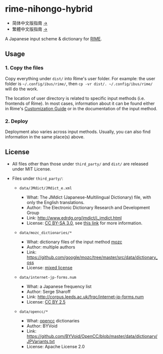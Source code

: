 # rime-nihongo-hybrid

- 简体中文版指南 [→](https://github.com/ensigma96/rime-nihongo-hybrid/blob/master/README_zh-Hans.md)
- 繁體中文版指南 [→](https://github.com/ensigma96/rime-nihongo-hybrid/blob/master/README_zh-Hant.md)

A Japanese input scheme & dictionary for [RIME](http://rime.im/).

## Usage

### 1\. Copy the files

Copy everything under `dist/` into Rime's user folder. For example: the user folder is `~/.config/ibus/rime/`, then `cp -vr dist/. ~/.config/ibus/rime/` will do the work.

The location of user directory is related to specific input methods (i.e. frontends of Rime). In most cases, information about it can be found either in Rime's [Customization Guide](https://github.com/rime/home/wiki/CustomizationGuide) or in the documentation of the input method.

### 2\. Deploy

Deployment also varies across input methods. Usually, you can also find information in the same place(s) above.

## License

- All files other than those under `third_party/` and `dist/` are released under MIT License.
- Files under `third_party/`:

  - `data/JMdict/JMdict_e.xml`

    - What: The JMdict (Japanese-Multilingual Dictionary) file, with only the English translations.
    - Author: The Electronic Dictionary Research and Development Group
    - Link: <http://www.edrdg.org/jmdict/j_jmdict.html>
    - License: [CC BY-SA 3.0](http://creativecommons.org/licenses/by-sa/3.0/), see [this link](http://www.edrdg.org/edrdg/licence.html) for more information.

  - `data/mozc_dictionaries/*`

    - What: dictionary files of the input method [mozc](https://github.com/google/mozc)
    - Author: multiple authors
    - Link: <https://github.com/google/mozc/tree/master/src/data/dictionary_oss>
    - License: [mixed license](https://github.com/google/mozc/blob/master/src/data/dictionary_oss/README.txt)

  - `data/internet-jp-forms.num`

    - What: a Japanese frequency list
    - Author: Serge Sharoff
    - Link: <http://corpus.leeds.ac.uk/frqc/internet-jp-forms.num>
    - License: [CC BY 2.5](https://creativecommons.org/licenses/by/2.5/)

  - `data/opencc/*`

    - What: [opencc](https://github.com/BYVoid/OpenCC) dictionaries
    - Author: BYVoid
    - Link: <https://github.com/BYVoid/OpenCC/blob/master/data/dictionary/JPVariants.txt>
    - License: Apache License 2.0
